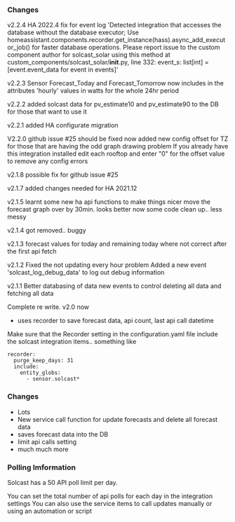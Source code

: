 ### Changes

v2.2.4
HA 2022.4 fix for event log 'Detected integration that accesses the database without the database executor; Use homeassistant.components.recorder.get_instance(hass).async_add_executor_job() for faster database operations. Please report issue to the custom component author for solcast_solar using this method at custom_components/solcast_solar/__init__.py, line 332: event_s: list[int] = [event.event_data for event in events]'

v2.2.3
Sensor Forecast_Today and Forecast_Tomorrow now includes in the attributes 'hourly' values in watts for the whole 24hr period

v2.2.2
added solcast data for pv_estimate10 and pv_estimate90 to the DB for those that want to use it

v2.2.1
added HA configurate migration

V2.2.0
github issue #25 should be fixed now
added new config offset for TZ for those that are having the odd graph drawing problem
If you already have this integration installed edit each rooftop and enter "0" for the offset value to remove any config errors

v2.1.8
possible fix for github issue #25

v2.1.7
added changes needed for HA 2021.12

v2.1.5
learnt some new ha api functions to make things nicer
move the forecast graph over by 30min. looks better now
some code clean up.. less messy

v2.1.4
got removed.. buggy

v2.1.3
forecast values for today and remaining today where not correct after the first api fetch

v2.1.2
Fixed the not updating every hour problem
Added a new event 'solcast_log_debug_data' to log out debug information 


v2.1.1
Better databasing of data
new events to control deleting all data and fetching all data

Complete re write. v2.0 now 
- uses recorder to save forecast data, api count, last api call datetime

Make sure that the Recorder setting in the configuration.yaml file include the solcast integration items.. something like
```
recorder:
  purge_keep_days: 31
  include:
    entity_globs:
      - sensor.solcast*
```


### Changes

- Lots
- New service call function for update forecasts and delete all forecast data
- saves forecast data into the DB
- limit api calls setting
- much much more

### Polling Imformation

Solcast has a 50 API poll limit per day.

You can set the total number of api polls for each day in the integration settings
You can also use the service items to call updates manually or using an automation or script
